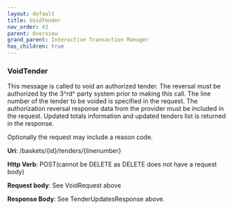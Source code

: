 ```yaml
---
layout: default
title: VoidTender
nav_order: 43
parent: Overview
grand_parent: Interactive Transaction Manager
has_children: true
---
```


### VoidTender 

This message is called to void an authorized tender. The reversal must
be authorized by the 3^rd^ party system prior to making this call. The
line number of the tender to be voided is specified in the request. The
authorization reversal response data from the provider must be included
in the request. Updated totals information and updated tenders list is
returned in the response.

Optionally the request may include a reason code.

**Uri**: /baskets/{id}/tenders/{linenumber}

**Http Verb**: POST(cannot be DELETE as DELETE does not have a request
body)

**Request body**: See VoidRequest above

**Response Body**: See TenderUpdatesResponse above.
